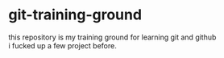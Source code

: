 # git-training-ground

this repository is my training ground for learning git and github  
i fucked up a few project before.
